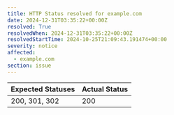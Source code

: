 ```yaml
---
title: HTTP Status resolved for example.com
date: 2024-12-31T03:35:22+00:00Z
resolved: True
resolvedWhen: 2024-12-31T03:35:22+00:00Z
resolvedStartTime: 2024-10-25T21:09:43.191474+00:00
severity: notice
affected:
  - example.com
section: issue
---
```


| Expected Statuses | Actual Status  |
|-------------------|----------------|
| 200, 301, 302 | 200 |
